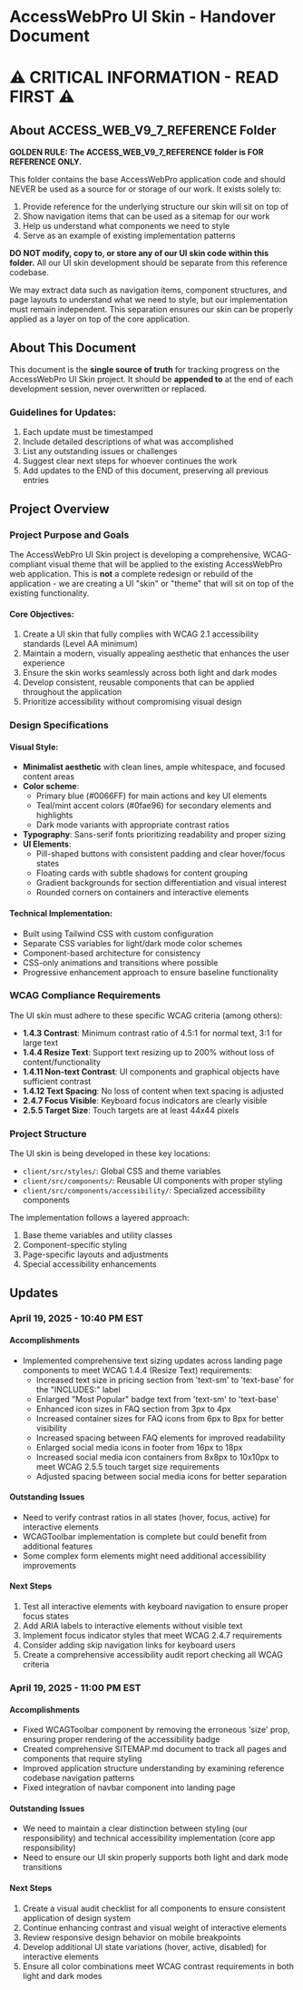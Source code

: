 # AccessWebPro UI Skin - Handover Document

# ⚠️ CRITICAL INFORMATION - READ FIRST ⚠️

## About ACCESS_WEB_V9_7_REFERENCE Folder

**GOLDEN RULE: The ACCESS_WEB_V9_7_REFERENCE folder is FOR REFERENCE ONLY.**

This folder contains the base AccessWebPro application code and should NEVER be used as a source for or storage of our work. It exists solely to:

1. Provide reference for the underlying structure our skin will sit on top of
2. Show navigation items that can be used as a sitemap for our work
3. Help us understand what components we need to style
4. Serve as an example of existing implementation patterns

**DO NOT modify, copy to, or store any of our UI skin code within this folder.** All our UI skin development should be separate from this reference codebase.

We may extract data such as navigation items, component structures, and page layouts to understand what we need to style, but our implementation must remain independent. This separation ensures our skin can be properly applied as a layer on top of the core application.

## About This Document

This document is the **single source of truth** for tracking progress on the AccessWebPro UI Skin project. It should be **appended to** at the end of each development session, never overwritten or replaced.

### Guidelines for Updates:
1. Each update must be timestamped
2. Include detailed descriptions of what was accomplished
3. List any outstanding issues or challenges
4. Suggest clear next steps for whoever continues the work
5. Add updates to the END of this document, preserving all previous entries

## Project Overview

### Project Purpose and Goals

The AccessWebPro UI Skin project is developing a comprehensive, WCAG-compliant visual theme that will be applied to the existing AccessWebPro web application. This is **not** a complete redesign or rebuild of the application - we are creating a UI "skin" or "theme" that will sit on top of the existing functionality.

#### Core Objectives:
1. Create a UI skin that fully complies with WCAG 2.1 accessibility standards (Level AA minimum)
2. Maintain a modern, visually appealing aesthetic that enhances the user experience
3. Ensure the skin works seamlessly across both light and dark modes
4. Develop consistent, reusable components that can be applied throughout the application
5. Prioritize accessibility without compromising visual design

### Design Specifications

#### Visual Style:
- **Minimalist aesthetic** with clean lines, ample whitespace, and focused content areas
- **Color scheme**: 
  - Primary blue (#0066FF) for main actions and key UI elements
  - Teal/mint accent colors (#0fae96) for secondary elements and highlights
  - Dark mode variants with appropriate contrast ratios
- **Typography**: Sans-serif fonts prioritizing readability and proper sizing
- **UI Elements**:
  - Pill-shaped buttons with consistent padding and clear hover/focus states
  - Floating cards with subtle shadows for content grouping
  - Gradient backgrounds for section differentiation and visual interest
  - Rounded corners on containers and interactive elements

#### Technical Implementation:
- Built using Tailwind CSS with custom configuration
- Separate CSS variables for light/dark mode color schemes
- Component-based architecture for consistency
- CSS-only animations and transitions where possible
- Progressive enhancement approach to ensure baseline functionality

### WCAG Compliance Requirements

The UI skin must adhere to these specific WCAG criteria (among others):
- **1.4.3 Contrast**: Minimum contrast ratio of 4.5:1 for normal text, 3:1 for large text
- **1.4.4 Resize Text**: Support text resizing up to 200% without loss of content/functionality
- **1.4.11 Non-text Contrast**: UI components and graphical objects have sufficient contrast
- **1.4.12 Text Spacing**: No loss of content when text spacing is adjusted
- **2.4.7 Focus Visible**: Keyboard focus indicators are clearly visible
- **2.5.5 Target Size**: Touch targets are at least 44x44 pixels

### Project Structure

The UI skin is being developed in these key locations:
- `client/src/styles/`: Global CSS and theme variables
- `client/src/components/`: Reusable UI components with proper styling
- `client/src/components/accessibility/`: Specialized accessibility components

The implementation follows a layered approach:
1. Base theme variables and utility classes
2. Component-specific styling
3. Page-specific layouts and adjustments
4. Special accessibility enhancements

## Updates

### April 19, 2025 - 10:40 PM EST

#### Accomplishments
- Implemented comprehensive text sizing updates across landing page components to meet WCAG 1.4.4 (Resize Text) requirements:
  - Increased text size in pricing section from 'text-sm' to 'text-base' for the "INCLUDES:" label
  - Enlarged "Most Popular" badge text from 'text-sm' to 'text-base'
  - Enhanced icon sizes in FAQ section from 3px to 4px
  - Increased container sizes for FAQ icons from 6px to 8px for better visibility
  - Increased spacing between FAQ elements for improved readability
  - Enlarged social media icons in footer from 16px to 18px
  - Increased social media icon containers from 8x8px to 10x10px to meet WCAG 2.5.5 touch target size requirements
  - Adjusted spacing between social media icons for better separation

#### Outstanding Issues
- Need to verify contrast ratios in all states (hover, focus, active) for interactive elements
- WCAGToolbar implementation is complete but could benefit from additional features
- Some complex form elements might need additional accessibility improvements

#### Next Steps
1. Test all interactive elements with keyboard navigation to ensure proper focus states
2. Add ARIA labels to interactive elements without visible text
3. Implement focus indicator styles that meet WCAG 2.4.7 requirements
4. Consider adding skip navigation links for keyboard users
5. Create a comprehensive accessibility audit report checking all WCAG criteria

### April 19, 2025 - 11:00 PM EST

#### Accomplishments
- Fixed WCAGToolbar component by removing the erroneous 'size' prop, ensuring proper rendering of the accessibility badge
- Created comprehensive SITEMAP.md document to track all pages and components that require styling
- Improved application structure understanding by examining reference codebase navigation patterns
- Fixed integration of navbar component into landing page

#### Outstanding Issues
- We need to maintain a clear distinction between styling (our responsibility) and technical accessibility implementation (core app responsibility)
- Need to ensure our UI skin properly supports both light and dark mode transitions

#### Next Steps
1. Create a visual audit checklist for all components to ensure consistent application of design system
2. Continue enhancing contrast and visual weight of interactive elements
3. Review responsive design behavior on mobile breakpoints
4. Develop additional UI state variations (hover, active, disabled) for interactive elements
5. Ensure all color combinations meet WCAG contrast requirements in both light and dark modes
